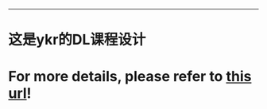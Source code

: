 ---
# 这是ykr的DL课程设计

# For more details, please refer to [this url](https://github.com/bubbliiiing/yolov7-pytorch)!

